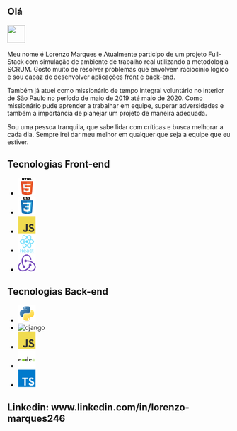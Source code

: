 <h2>Olá</h2>
<a href="https://www.linkedin.com/in/lorenzo-marques246/">
 <img src="https://w7.pngwing.com/pngs/1004/689/png-transparent-linkedin-corporation-logo-professional-network-service-user-profile-jordan-university-of-science-and-technology-text-trademark-logo.png" width="40" height="40"/>
</a>
<p>Meu nome é Lorenzo Marques e Atualmente participo de um projeto Full-Stack com simulação de ambiente de trabalho real utilizando a metodologia SCRUM. Gosto muito de resolver problemas que envolvem raciocínio lógico e sou capaz de desenvolver aplicações front e back-end.</p<
<br>
<p>Também já atuei como missionário de tempo integral voluntário no interior de São Paulo no período de maio de 2019 até maio de 2020. Como missionário pude aprender a trabalhar em equipe, superar adversidades e também a importância de planejar um projeto de maneira adequada.</p>

<p>Sou uma pessoa tranquila, que sabe lidar com críticas e busca melhorar a cada dia. Sempre irei dar meu melhor em qualquer que seja a equipe que eu estiver.</p>

 <h2> Tecnologias Front-end </h2>
  <ul>
  <li ><img src="https://raw.githubusercontent.com/devicons/devicon/master/icons/html5/html5-original-wordmark.svg" alt="html5" width="40" height="40"/></li>
  <li> <img src="https://raw.githubusercontent.com/devicons/devicon/master/icons/css3/css3-original-wordmark.svg" alt="css3" width="40" height="40"/></li>
  <li> <img src="https://raw.githubusercontent.com/devicons/devicon/master/icons/javascript/javascript-original.svg" alt="javascript" width="40" height="40"/> </li>
  <li> <img src="https://raw.githubusercontent.com/devicons/devicon/master/icons/react/react-original-wordmark.svg" alt="react" width="40" height="40"/>
</li>
  <li> <img src="https://raw.githubusercontent.com/devicons/devicon/master/icons/redux/redux-original.svg" alt="redux" width="40" height="40"/>
</li>
</ul>

<h2> Tecnologias Back-end </h2>
  <ul>
    <li>
    <img src="https://raw.githubusercontent.com/devicons/devicon/master/icons/python/python-original.svg" alt="python" width="40" height="40"/>
  </li>
  <li>
        <img src="https://kinsta.com/wp-content/uploads/2021/08/Django-WordPress.png" alt="django" width="40" height="40"/>
 </li>
   <li> <img src="https://raw.githubusercontent.com/devicons/devicon/master/icons/javascript/javascript-original.svg" alt="javascript" width="40" height="40"/> </li>
  <li>
    <img src="https://raw.githubusercontent.com/devicons/devicon/master/icons/nodejs/nodejs-original-wordmark.svg" alt="nodejs" width="40" height="40"/>
  </li>
  <li>
    <img src="https://raw.githubusercontent.com/devicons/devicon/master/icons/typescript/typescript-original.svg" alt="typescript" width="40" height="40"/> 
  </li>


    
    

</ul>

<h2>Linkedin: www.linkedin.com/in/lorenzo-marques246</h2>
